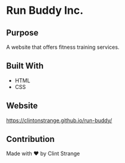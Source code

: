# Run Buddy Inc.

## Purpose
A website that offers fitness training services.

## Built With
* HTML
* CSS

## Website
https://clintonstrange.github.io/run-buddy/

## Contribution
Made with ❤️ by Clint Strange
